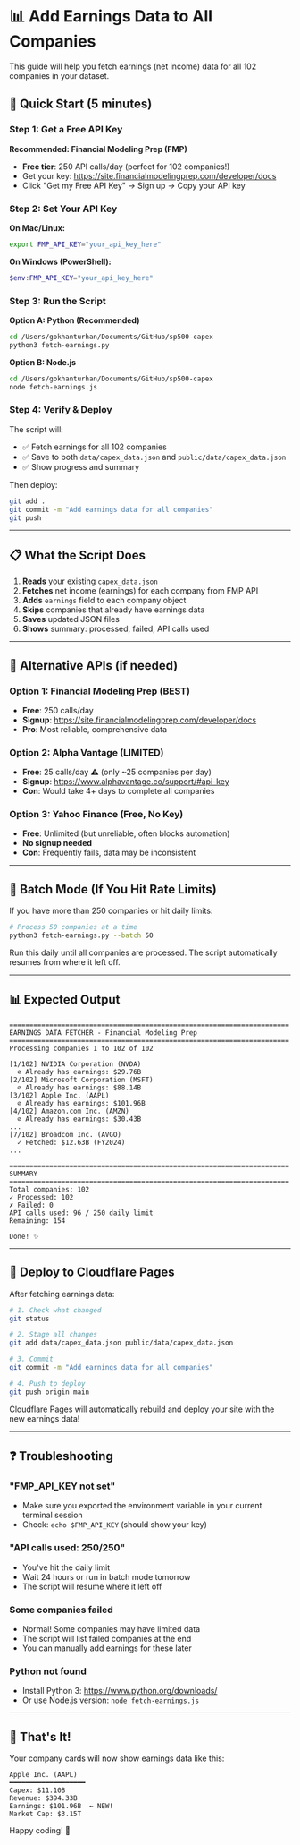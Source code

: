 # 📊 Add Earnings Data to All Companies

This guide will help you fetch earnings (net income) data for all 102 companies in your dataset.

## 🚀 Quick Start (5 minutes)

### Step 1: Get a Free API Key

**Recommended: Financial Modeling Prep (FMP)**
- **Free tier**: 250 API calls/day (perfect for 102 companies!)
- Get your key: https://site.financialmodelingprep.com/developer/docs
- Click "Get my Free API Key" → Sign up → Copy your API key

### Step 2: Set Your API Key

**On Mac/Linux:**
```bash
export FMP_API_KEY="your_api_key_here"
```

**On Windows (PowerShell):**
```powershell
$env:FMP_API_KEY="your_api_key_here"
```

### Step 3: Run the Script

**Option A: Python (Recommended)** 
```bash
cd /Users/gokhanturhan/Documents/GitHub/sp500-capex
python3 fetch-earnings.py
```

**Option B: Node.js**
```bash
cd /Users/gokhanturhan/Documents/GitHub/sp500-capex
node fetch-earnings.js
```

### Step 4: Verify & Deploy

The script will:
- ✅ Fetch earnings for all 102 companies
- ✅ Save to both `data/capex_data.json` and `public/data/capex_data.json`
- ✅ Show progress and summary

Then deploy:
```bash
git add .
git commit -m "Add earnings data for all companies"
git push
```

---

## 📋 What the Script Does

1. **Reads** your existing `capex_data.json`
2. **Fetches** net income (earnings) for each company from FMP API
3. **Adds** `earnings` field to each company object
4. **Skips** companies that already have earnings data
5. **Saves** updated JSON files
6. **Shows** summary: processed, failed, API calls used

---

## 🎯 Alternative APIs (if needed)

### Option 1: Financial Modeling Prep (BEST)
- **Free**: 250 calls/day
- **Signup**: https://site.financialmodelingprep.com/developer/docs
- **Pro**: Most reliable, comprehensive data

### Option 2: Alpha Vantage (LIMITED)
- **Free**: 25 calls/day ⚠️ (only ~25 companies per day)
- **Signup**: https://www.alphavantage.co/support/#api-key
- **Con**: Would take 4+ days to complete all companies

### Option 3: Yahoo Finance (Free, No Key)
- **Free**: Unlimited (but unreliable, often blocks automation)
- **No signup needed**
- **Con**: Frequently fails, data may be inconsistent

---

## 🔄 Batch Mode (If You Hit Rate Limits)

If you have more than 250 companies or hit daily limits:

```bash
# Process 50 companies at a time
python3 fetch-earnings.py --batch 50
```

Run this daily until all companies are processed. The script automatically resumes from where it left off.

---

## 📊 Expected Output

```
======================================================================
EARNINGS DATA FETCHER - Financial Modeling Prep
======================================================================
Processing companies 1 to 102 of 102

[1/102] NVIDIA Corporation (NVDA)
  ⊘ Already has earnings: $29.76B
[2/102] Microsoft Corporation (MSFT)
  ⊘ Already has earnings: $88.14B
[3/102] Apple Inc. (AAPL)
  ⊘ Already has earnings: $101.96B
[4/102] Amazon.com Inc. (AMZN)
  ⊘ Already has earnings: $30.43B
...
[7/102] Broadcom Inc. (AVGO)
  ✓ Fetched: $12.63B (FY2024)
...

======================================================================
SUMMARY
======================================================================
Total companies: 102
✓ Processed: 102
✗ Failed: 0
API calls used: 96 / 250 daily limit
Remaining: 154

Done! ✨
```

---

## 🚀 Deploy to Cloudflare Pages

After fetching earnings data:

```bash
# 1. Check what changed
git status

# 2. Stage all changes
git add data/capex_data.json public/data/capex_data.json

# 3. Commit
git commit -m "Add earnings data for all companies"

# 4. Push to deploy
git push origin main
```

Cloudflare Pages will automatically rebuild and deploy your site with the new earnings data!

---

## ❓ Troubleshooting

### "FMP_API_KEY not set"
- Make sure you exported the environment variable in your current terminal session
- Check: `echo $FMP_API_KEY` (should show your key)

### "API calls used: 250/250"
- You've hit the daily limit
- Wait 24 hours or run in batch mode tomorrow
- The script will resume where it left off

### Some companies failed
- Normal! Some companies may have limited data
- The script will list failed companies at the end
- You can manually add earnings for these later

### Python not found
- Install Python 3: https://www.python.org/downloads/
- Or use Node.js version: `node fetch-earnings.js`

---

## 🎉 That's It!

Your company cards will now show earnings data like this:

```
Apple Inc. (AAPL)
━━━━━━━━━━━━━━━━━━━
Capex: $11.10B
Revenue: $394.33B
Earnings: $101.96B  ← NEW!
Market Cap: $3.15T
```

Happy coding! 🚀

